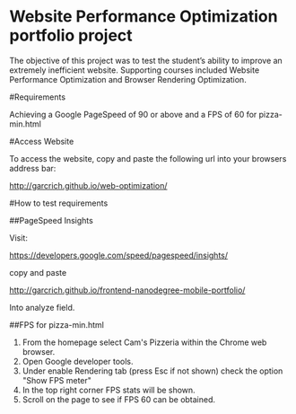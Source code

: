 # Website Performance Optimization portfolio project

The objective of this project was to test the student’s ability to improve an extremely inefficient website. Supporting courses included Website Performance Optimization and Browser Rendering Optimization. 

#Requirements

Achieving a Google PageSpeed of 90 or above and a FPS of 60 for pizza-min.html

#Access Website

To access the website, copy and paste the following url into your browsers address bar:

http://garcrich.github.io/web-optimization/

#How to test requirements

##PageSpeed Insights

Visit:

https://developers.google.com/speed/pagespeed/insights/

copy and paste

http://garcrich.github.io/frontend-nanodegree-mobile-portfolio/

Into analyze field.

##FPS for pizza-min.html

1. From the homepage select Cam's Pizzeria within the Chrome web browser. 
2. Open Google developer tools.
3. Under enable Rendering tab (press Esc if not shown) check the option "Show FPS meter"
4. In the top right corner FPS stats will be shown. 
5. Scroll on the page to see if FPS 60 can be obtained.
